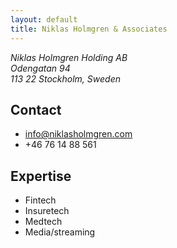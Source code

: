 ```yaml
---
layout: default
title: Niklas Holmgren & Associates
---
```


<address>
  Niklas Holmgren Holding AB<br/>
  Odengatan 94<br/>
  113 22 Stockholm, Sweden
</address>

## Contact
- info@niklasholmgren.com
- +46 76 14 88 561

## Expertise
- Fintech
- Insuretech
- Medtech
- Media/streaming
